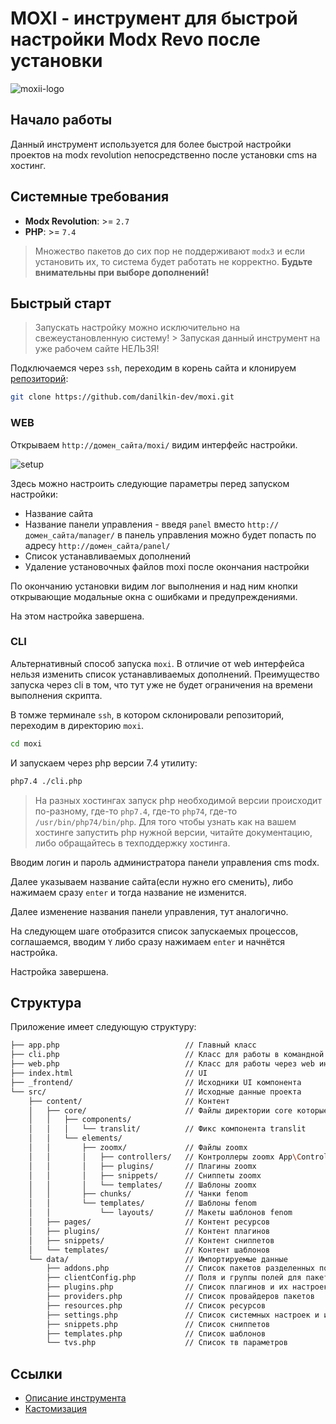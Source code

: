 # MOXI - инструмент для быстрой настройки Modx Revo после установки

![moxii-logo](https://github.com/alexsoin/moxi/assets/3787132/701f2057-bfd2-44ee-b789-6e2551e68ca3)

## Начало работы

Данный инструмент используется для более быстрой настройки проектов на modx revolution непосредственно после установки cms на хостинг.

## Системные требования

- **Modx Revolution**: >= `2.7`
- **PHP**: >= `7.4`

> Множество пакетов до сих пор не поддерживают `modx3` и если установить их, то система будет работать не корректно. **Будьте внимательны при выборе дополнений!**

## Быстрый старт


> Запускать настройку можно исключительно на свежеустановленную систему! > Запуская данный инструмент на уже рабочем сайте НЕЛЬЗЯ!


Подключаемся через `ssh`, переходим в корень сайта и клонируем [репозиторий](https://github.com/alexsoin/moxi):

```bash
git clone https://github.com/danilkin-dev/moxi.git
```

### WEB

Открываем `http://домен_сайта/moxi/` видим интерфейс настройки.

![setup](https://file.modx.pro/files/1/a/8/1a8465d4200e8d6e997f54d3c24e244e.png)

Здесь можно настроить следующие параметры перед запуском настройки:

- Название сайта
- Название панели управления - введя `panel` вместо `http://домен_сайта/manager/` в панель управления можно будет попасть по адресу `http://домен_сайта/panel/`
- Список устанавливаемых дополнений
- Удаление установочных файлов moxi после окончания настройки

По окончанию установки видим лог выполнения и над ним кнопки открывающие модальные окна с ошибками и предупреждениями.

На этом настройка завершена.

### CLI

Альтернативный способ запуска `moxi`. В отличие от web интерфейса нельзя изменить список устанавливаемых дополнений. Преимущество запуска через cli в том, что тут уже не будет ограничения на времени выполнения скрипта.

В томже терминале `ssh`, в котором склонировали репозиторий, переходим в директорию `moxi`.

```bash
cd moxi
```

И запускаем через php версии 7.4 утилиту:

```bash
php7.4 ./cli.php
```

> На разных хостингах запуск php необходимой версии происходит по-разному, где-то `php7.4`, где-то `php74`, где-то `/usr/bin/php74/bin/php`. Для того чтобы узнать как на вашем хостинге запустить php нужной версии, читайте документацию, либо обращайтесь в техподдержку хостинга.

Вводим логин и пароль администратора панели управления cms modx.

Далее указываем название сайта(если нужно его сменить), либо нажимаем сразу `enter` и тогда название не изменится.

Далее изменение названия панели управления, тут аналогично.

На следующем шаге отобразится список запускаемых процессов, соглашаемся, вводим `Y` либо сразу нажимаем `enter` и начнётся настройка.

Настройка завершена.

## Структура

Приложение имеет следующую структуру:

```bash
├── app.php                            // Главный класс
├── cli.php                            // Класс для работы в командной строке
├── web.php                            // Класс для работы через web интерфейс
├── index.html                         // UI
├── _frontend/                         // Исходники UI компонента
└── src/                               // Исходные данные проекта
    ├── content/                       // Контент
    │   ├── core/                      // Файлы директории core которые будут скопированы на сайт
    │   │   ├── components/
    │   │   │   └── translit/          // Фикс компонента translit
    │   │   └── elements/
    │   │       ├── zoomx/             // Файлы zoomx
    │   │       │   ├── controllers/   // Контроллеры zoomx App\Controllers
    │   │       │   ├── plugins/       // Плагины zoomx
    │   │       │   ├── snippets/      // Сниппеты zoomx
    │   │       │   └── templates/     // Шаблоны zoomx
    │   │       ├── chunks/            // Чанки fenom
    │   │       └── templates/         // Шаблоны fenom
    │   │           └── layouts/       // Макеты шаблонов fenom
    │   ├── pages/                     // Контент ресурсов
    │   ├── plugins/                   // Контент плагинов
    │   ├── snippets/                  // Контент сниппетов
    │   └── templates/                 // Контент шаблонов
    └── data/                          // Импортируемые данные
        ├── addons.php                 // Список пакетов разделенных по провайдерам
        ├── clientConfig.php           // Поля и группы полей для пакета ClientConfig
        ├── plugins.php                // Список плагинов и их настроек
        ├── providers.php              // Список провайдеров пакетов
        ├── resources.php              // Список ресурсов
        ├── settings.php               // Список системных настроек и их значений
        ├── snippets.php               // Список сниппетов
        ├── templates.php              // Список шаблонов
        └── tvs.php                    // Список тв параметров
```

## Ссылки

- [Описание инструмента](https://zencod.ru/articles/moxi/)
- [Кастомизация](https://zencod.ru/articles/moxi-settings/)
